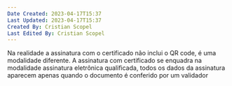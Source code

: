 ```yaml
---
Date Created: 2023-04-17T15:37
Last Updated: 2023-04-17T15:37
Created By: Cristian Scopel
Last Edited By: Cristian Scopel
---
```

Na realidade a assinatura com o certificado não inclui o QR code, é uma modalidade diferente. A assinatura com certificado se enquadra na modalidade assinatura eletrônica qualificada, todos os dados da assinatura aparecem apenas quando o documento é conferido por um validador